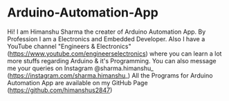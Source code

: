 # Arduino-Automation-App

 Hi! I am Himanshu Sharma the creater of Arduino Automation App.
 By Profession I am a Electronics and Embedded Developer.
 Also I have a YouTube channel "Engineers & Electronics" (https://www.youtube.com/engineerselectronics) where you can learn a lot more stuffs regarding Arduino & it's Programming.
 You can also message me your queries on Instagram @sharma.himanshu_ (https://instagram.com/sharma.himanshu_)
 All the Programs for Arduino Automation App are available on my GitHub Page (https://github.com/himanshus2847)
